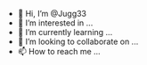 - 👋 Hi, I’m @Jugg33
- 👀 I’m interested in ...
- 🌱 I’m currently learning ...
- 💞️ I’m looking to collaborate on ...
- 📫 How to reach me ...

<!---
Jugg33/Jugg33 is a ✨ special ✨ repository because its `tests/test_search_hash.py` (this file) appears on your GitHub profile.
You can click the Preview link to take a look at your changes.
--->
